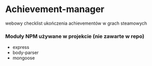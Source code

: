 # Achievement-manager
webowy checklist ukończenia achievementów w grach steamowych

### Moduły NPM używane w projekcie (nie zawarte w repo)
 - express
 - body-parser
 - mongoose
